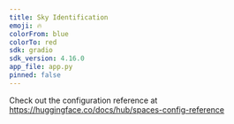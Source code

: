 ```yaml
---
title: Sky Identification
emoji: 🔥
colorFrom: blue
colorTo: red
sdk: gradio
sdk_version: 4.16.0
app_file: app.py
pinned: false
---
```


Check out the configuration reference at https://huggingface.co/docs/hub/spaces-config-reference
